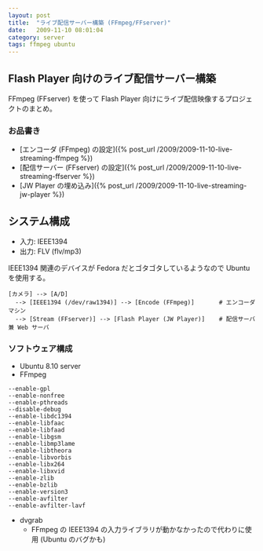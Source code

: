 ```yaml
---
layout: post
title:  "ライブ配信サーバー構築 (FFmpeg/FFserver)"
date:   2009-11-10 08:01:04
category: server
tags: ffmpeg ubuntu
---
```


## Flash Player 向けのライブ配信サーバー構築

FFmpeg (FFserver) を使って Flash Player 向けにライブ配信映像するプロジェクトのまとめ。

### お品書き

- [エンコーダ (FFmpeg) の設定]({% post_url /2009/2009-11-10-live-streaming-ffmpeg %})
- [配信サーバー (FFserver) の設定]({% post_url /2009/2009-11-10-live-streaming-ffserver %})
- [JW Player の埋め込み]({% post_url /2009/2009-11-10-live-streaming-jw-player %})

## システム構成

- 入力: IEEE1394
- 出力: FLV (flv/mp3)

IEEE1394 関連のデバイスが Fedora だとゴタゴタしているようなので Ubuntu を使用する。

```
[カメラ] --> [A/D]
  --> [IEEE1394 (/dev/raw1394)] --> [Encode (FFmpeg)]       # エンコーダマシン
  --> [Stream (FFserver)] --> [Flash Player (JW Player)]    # 配信サーバ兼 Web サーバ
```

### ソフトウェア構成

- Ubuntu 8.10 server
- FFmpeg

```
--enable-gpl
--enable-nonfree
--enable-pthreads
--disable-debug
--enable-libdc1394
--enable-libfaac
--enable-libfaad
--enable-libgsm
--enable-libmp3lame
--enable-libtheora
--enable-libvorbis
--enable-libx264
--enable-libxvid
--enable-zlib
--enable-bzlib
--enable-version3
--enable-avfilter
--enable-avfilter-lavf
```

- dvgrab
    - FFmpeg の IEEE1394 の入力ライブラリが動かなかったので代わりに使用 (Ubuntu のバグかも)

